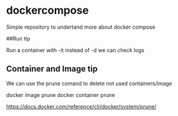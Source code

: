 # dockercompose
Simple repository to undertand more about docker compose

##Run tip

Run a container with -it instead of -d we can check logs

## Container and Image tip

We can use the prune comand to delete not used containers/image

docker image prune
docker container prune

https://docs.docker.com/reference/cli/docker/system/prune/


